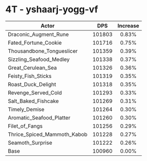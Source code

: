 # 4T - yshaarj-yogg-vf
| Actor | DPS | Increase |
|---|:---:|:---:|
|Draconic_Augment_Rune|101803|0.83%|
|Fated_Fortune_Cookie|101716|0.75%|
|Thousandbone_Tongueslicer|101359|0.39%|
|Sizzling_Seafood_Medley|101338|0.37%|
|Great_Cerulean_Sea|101326|0.36%|
|Feisty_Fish_Sticks|101319|0.35%|
|Roast_Duck_Delight|101318|0.35%|
|Revenge_Served_Cold|101293|0.33%|
|Salt_Baked_Fishcake|101269|0.31%|
|Timely_Demise|101264|0.30%|
|Aromatic_Seafood_Platter|101260|0.30%|
|Filet_of_Fangs|101256|0.29%|
|Thrice_Spiced_Mammoth_Kabob|101228|0.27%|
|Seamoth_Surprise|101222|0.26%|
|Base|100960|0.00%|
